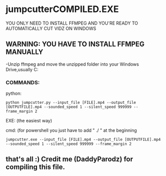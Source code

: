 # jumpcutterCOMPILED.EXE
YOU ONLY NEED TO INSTALL FFMPEG AND YOU'RE READY TO AUTOMATICALLY CUT VIDZ ON WINDOWS

## WARNING: YOU HAVE TO INSTALL FFMPEG MANUALLY
-Unzip ffmpeg and move the unzipped folder into your Windows Drive,usually C:

### COMMANDS:

python:

    python jumpcutter.py --input_file [FILE].mp4 --output_file [OUTPUTFILE].mp4 --sounded_speed 1 --silent_speed 999999 --frame_margin 2

EXE: (the easiest way)

cmd: (for powershell you just have to add " ./ " at the beginning 

    jumpcutter.exe --input_file [FILE].mp4 --output_file [OUTPUTFILE].mp4 --sounded_speed 1 --silent_speed 999999 --frame_margin 2

## that's all :) Credit me (DaddyParodz) for compiling this file.
